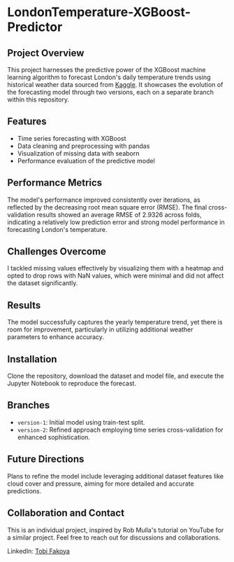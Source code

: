 # LondonTemperature-XGBoost-Predictor

## Project Overview
This project harnesses the predictive power of the XGBoost machine learning algorithm to forecast London's daily temperature trends using historical weather data sourced from [Kaggle](https://www.kaggle.com/datasets/emmanuelfwerr/london-weather-data). It showcases the evolution of the forecasting model through two versions, each on a separate branch within this repository.

## Features
- Time series forecasting with XGBoost
- Data cleaning and preprocessing with pandas
- Visualization of missing data with seaborn
- Performance evaluation of the predictive model

## Performance Metrics
The model's performance improved consistently over iterations, as reflected by the decreasing root mean square error (RMSE). The final cross-validation results showed an average RMSE of 2.9326 across folds, indicating a relatively low prediction error and strong model performance in forecasting London's temperature.

## Challenges Overcome
I tackled missing values effectively by visualizing them with a heatmap and opted to drop rows with NaN values, which were minimal and did not affect the dataset significantly.

## Results
The model successfully captures the yearly temperature trend, yet there is room for improvement, particularly in utilizing additional weather parameters to enhance accuracy.

## Installation
Clone the repository, download the dataset and model file, and execute the Jupyter Notebook to reproduce the forecast.

## Branches
- `version-1`: Initial model using train-test split.
- `version-2`: Refined approach employing time series cross-validation for enhanced sophistication.

## Future Directions
Plans to refine the model include leveraging additional dataset features like cloud cover and pressure, aiming for more detailed and accurate predictions.

## Collaboration and Contact
This is an individual project, inspired by Rob Mulla's tutorial on YouTube for a similar project. Feel free to reach out for discussions and collaborations.

LinkedIn: [Tobi Fakoya](http://www.linkedin.com/in/tobi-fakoya)
